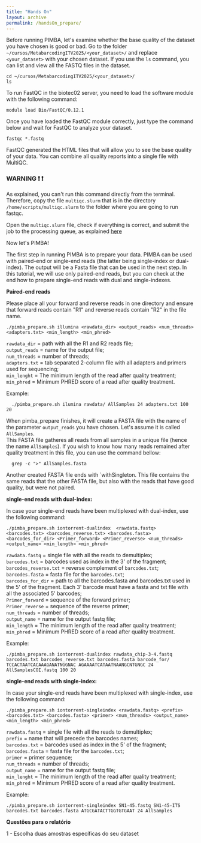 ```yaml
---
title: "Hands On"
layout: archive
permalink: /handsOn_prepare/
---  
```


Before running PIMBA, let's examine whether the base quality of the dataset you have chosen is good or bad.
Go to the folder `~/cursos/MetabarcodingITV2025/<your_dataset>/` and replace `<your_dataset>` with your chosen dataset.
If you use the `ls` command, you can list and view all the FASTQ files in the dataset.

```console  
cd ~/cursos/MetabarcodingITV2025/<your_dataset>/
ls
```
To run FastQC in the biotec02 server, you need to load the software module with the following command:
```console  
module load Bio/FastQC/0.12.1
```

Once you have loaded the FastQC module correctly, just type the command below and wait for FastQC to analyze your dataset.
```console  
fastqc *.fastq
```
FastQC generated the HTML files that will allow you to see the base quality of your data.
You can combine all quality reports into a single file with MultiQC.
### WARNING ❗ :exclamation:
As explained, you can't run this command directly from the terminal. Therefore, copy the file `multiqc.slurm` that is in the directory `/home/scripts/multiqc.slurm` to the folder where you are going to run fastqc.

Open the `multiqc.slurm` file, check if everything is correct, and submit the job to the processing queue, as explained [here](https://itvgenomics.github.io/tutorial_metabarcoding_v3/submitting_jobs/)

Now let's PIMBA!

The first step in running PIMBA is to prepare your data. PIMBA can be used with paired-end or single-end reads (the latter being single-index or dual-index). The output will be a Fasta file that can be used in the next step. In this tutorial, we will use only paired-end reads, but you can check at the end how to prepare single-end reads with dual and single-indexes.

**Paired-end reads**

Please place all your forward and reverse reads in one directory and ensure that forward reads contain "R1" and reverse reads contain "R2" in the file name.

```console  
./pimba_prepare.sh illumina <rawdata_dir> <output_reads> <num_threads> <adapters.txt> <min_length> <min_phred>
```

`rawdata_dir` = path with all the R1 and R2 reads file;\
`output_reads` = name for the output file;\
`num_threads` = number of threads;\
`adapters.txt` = tab separated 2-column file with all adapters and primers used for sequencing;\
`min_lenght` = The minimum length of the read after quality treatment;\
`min_phred` = Minimum PHRED score of a read after quality treatment.

Example:

```console  
  ./pimba_prepare.sh ilumina rawdata/ AllSamples 24 adapters.txt 100 20
```

When pimba_prepare finishes, it will create a FASTA file with the name of the parameter `output_reads` you have chosen. Let's assume it is called `AllSamples`.\
This FASTA file gatheres all reads from all samples in a unique file (hence the name `AllSamples`).
If you wish to know how many reads remained after quality treatment in this file, you can use the command bellow:

```console  
  grep -c ">" AllSamples.fasta
```

Another created FASTA file ends with `withSingleton. This file contains the same reads that the other FASTA file, but also with the reads that have good quality, but were not paired.

**single-end reads with dual-index:**

In case your single-end reads have been multiplexed with dual-index, use the following command:

```console  
./pimba_prepare.sh iontorrent-dualindex  <rawdata.fastq> <barcodes.txt> <barcodes_reverse.txt> <barcodes.fasta> <barcodes_for_dir> <Primer_forward> <Primer_reverse> <num_threads> <output_name> <min_length> <min_phred>
```

`rawdata.fastq` = single file with all the reads to demultiplex;\
`barcodes.txt` = barcodes used as index in the 3' of the fragment;\
`barcodes_reverse.txt` = reverse complement of `barcodes.txt`;\
`barcodes.fasta` = fasta file for the `barcodes.txt`;\
`barcodes_for_dir` = path to all the barcodes.fasta and barcodes.txt used in the 5'  of the fragment. Each 3' barcode must have a fasta and txt file with all the associated 5' barcodes;\
`Primer_forward` = sequence of the forward primer;\
`Primer_reverse` = sequence of the reverse primer;\
`num_threads` = number of threads;\
`output_name` = name for the output fastq file;\
`min_length` = The minimum length of the read after quality treatment;\
`min_phred` = Minimum PHRED score of a read after quality treatment.

Example:

```console  
./pimba_prepare.sh iontorrent-dualindex rawdata_chip-3-4.fastq barcodes.txt barcodes_reverse.txt barcodes.fasta barcode_for/ TCCACTAATCACAAAGANATNGGNAC AGAAAATCATAATNAANGCNTGNGC 24 AllSamplesCOI.fastq 100 20
```

**single-end reads with single-index:**

In case your single-end reads have been multiplexed with single-index, use the following command:

```console  
./pimba_prepare.sh iontorrent-singleindex <rawdata.fastq> <prefix> <barcodes.txt> <barcodes.fasta> <primer> <num_threads> <output_name> <min_length> <min_phred>
```

`rawdata.fastq` = single file with all the reads to demultiplex;\
`prefix` = name that will precede the barcodes names;\
`barcodes.txt` = barcodes used as index in the 5' of the fragment;\
`barcodes.fasta` = fasta file for the `barcodes.txt`;\
`primer` = primer sequence;\
`num_threads` = number of threads;\
`output_name` = name for the output fastq file;\
`min_lenght` = The minimum length of the read after quality treatment;\
`min_phred` = Minimum PHRED score of a read after quality treatment.

Example:

```console  
./pimba_prepare.sh iontorrent-singleindex SN1-45.fastq SN1-45-ITS barcodes.txt barcodes.fasta ATGCGATACTTGGTGTGAAT 24 AllSamples
```

**Questões para o relatório**

1 - Escolha duas amostras específicas do seu dataset

